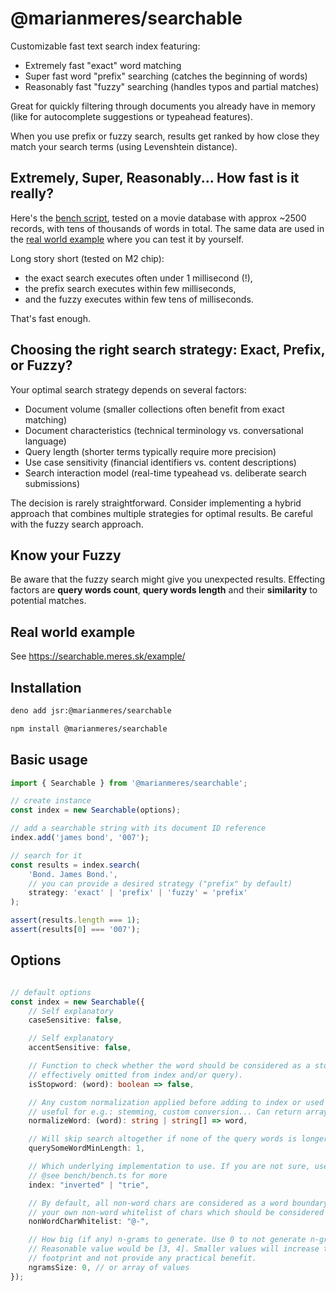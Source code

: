 # @marianmeres/searchable

Customizable fast text search index featuring:
- Extremely fast "exact" word matching
- Super fast word "prefix" searching (catches the beginning of words)
- Reasonably fast "fuzzy" searching (handles typos and partial matches)

Great for quickly filtering through documents you already have in memory 
(like for autocomplete suggestions or typeahead features).

When you use prefix or fuzzy search, results get ranked by how close they match your 
search terms (using Levenshtein distance).

## Extremely, Super, Reasonably... How fast is it really?

Here's the [bench script](bench/bench.ts), tested on a movie database with approx ~2500 
records, with tens of thousands of words in total. The same data are used in 
the [real world example](https://searchable.meres.sk/example/) where you can test it by yourself.

Long story short (tested on M2 chip): 
- the exact search executes often under 1 millisecond (!),
- the prefix search executes within few milliseconds,
- and the fuzzy executes within few tens of milliseconds.

That's fast enough.

## Choosing the right search strategy: Exact, Prefix, or Fuzzy?

Your optimal search strategy depends on several factors:

- Document volume (smaller collections often benefit from exact matching)
- Document characteristics (technical terminology vs. conversational language)
- Query length (shorter terms typically require more precision)
- Use case sensitivity (financial identifiers vs. content descriptions)
- Search interaction model (real-time typeahead vs. deliberate search submissions)

The decision is rarely straightforward. Consider implementing a hybrid approach that 
combines multiple strategies for optimal results. Be careful with the fuzzy search approach.

## Know your Fuzzy

Be aware that the fuzzy search might give you unexpected results. 
Effecting factors are **query words count**, **query words length** and their 
**similarity** to potential matches.

## Real world example
See https://searchable.meres.sk/example/

## Installation
```sh
deno add jsr:@marianmeres/searchable
```
```sh
npm install @marianmeres/searchable
```

## Basic usage
```js
import { Searchable } from '@marianmeres/searchable';
```
```js
// create instance
const index = new Searchable(options);

// add a searchable string with its document ID reference
index.add('james bond', '007');

// search for it
const results = index.search(
    'Bond. James Bond.', 
    // you can provide a desired strategy ("prefix" by default)
    strategy: 'exact' | 'prefix' | 'fuzzy' = 'prefix'
);

assert(results.length === 1);
assert(results[0] === '007');

```

## Options

```typescript

// default options
const index = new Searchable({
    // Self explanatory
    caseSensitive: false,

    // Self explanatory
    accentSensitive: false,

    // Function to check whether the word should be considered as a stopword (and so
    // effectively omitted from index and/or query).
    isStopword: (word): boolean => false,

    // Any custom normalization applied before adding to index or used for query
    // useful for e.g.: stemming, custom conversion... Can return array of words (aliases).
    normalizeWord: (word): string | string[] => word,

    // Will skip search altogether if none of the query words is longer than this limit.
    querySomeWordMinLength: 1,

    // Which underlying implementation to use. If you are not sure, use "inverted" (the default).
    // @see bench/bench.ts for more
    index: "inverted" | "trie",

    // By default, all non-word chars are considered as a word boundary. You can provide
    // your own non-word whitelist of chars which should be considered as a part of the word.
    nonWordCharWhitelist: "@-",

    // How big (if any) n-grams to generate. Use 0 to not generate n-grams (the default).
    // Reasonable value would be [3, 4]. Smaller values will increase the memory
    // footprint and not provide any practical benefit.
    ngramsSize: 0, // or array of values
});

```

